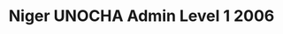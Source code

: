 ---
title: Niger UNOCHA Admin Level 1 2006
categories: 
    - data
geography: niger
partner: unocha
cat: logistics
year: 2006
layer: ocha-cod.niger-admin1-2006
api:
embed:
source: UNOCHA    
license: Public Domain
updated: 3/28/2012
description: This layer depicts the first level administrative borders for Niger. Data obtained from the [UN Office for the Coordination of Humanitarian Affairs (UN OCHA)](http://www.unocha.org/)
downloads:
    - type: shapefile
      link: data/raw_files/ocha-niger-admin1.zip
    - type: sqlite
      link: data/raw_files/ocha-niger-admin1.sqlite.zip
---